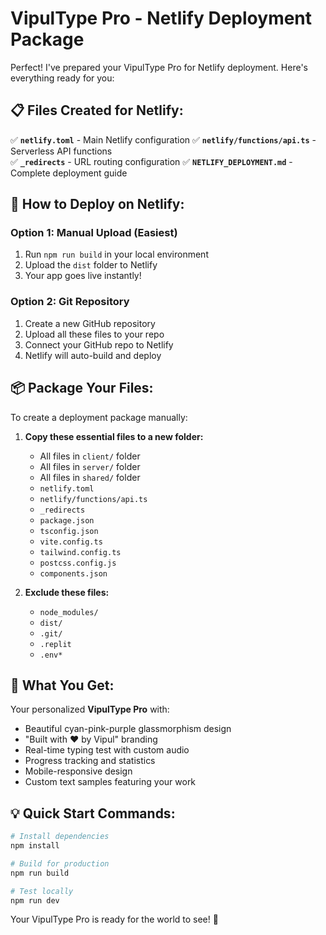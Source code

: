 # VipulType Pro - Netlify Deployment Package

Perfect! I've prepared your VipulType Pro for Netlify deployment. Here's everything ready for you:

## 📋 Files Created for Netlify:

✅ **`netlify.toml`** - Main Netlify configuration
✅ **`netlify/functions/api.ts`** - Serverless API functions  
✅ **`_redirects`** - URL routing configuration
✅ **`NETLIFY_DEPLOYMENT.md`** - Complete deployment guide

## 🚀 How to Deploy on Netlify:

### Option 1: Manual Upload (Easiest)
1. Run `npm run build` in your local environment
2. Upload the `dist` folder to Netlify
3. Your app goes live instantly!

### Option 2: Git Repository
1. Create a new GitHub repository
2. Upload all these files to your repo
3. Connect your GitHub repo to Netlify
4. Netlify will auto-build and deploy

## 📦 Package Your Files:

To create a deployment package manually:

1. **Copy these essential files to a new folder:**
   - All files in `client/` folder
   - All files in `server/` folder  
   - All files in `shared/` folder
   - `netlify.toml`
   - `netlify/functions/api.ts`
   - `_redirects`
   - `package.json`
   - `tsconfig.json`
   - `vite.config.ts`
   - `tailwind.config.ts`
   - `postcss.config.js`
   - `components.json`

2. **Exclude these files:**
   - `node_modules/`
   - `dist/`
   - `.git/`
   - `.replit`
   - `.env*`

## 🌟 What You Get:

Your personalized **VipulType Pro** with:
- Beautiful cyan-pink-purple glassmorphism design
- "Built with ❤️ by Vipul" branding
- Real-time typing test with custom audio
- Progress tracking and statistics
- Mobile-responsive design
- Custom text samples featuring your work

## 💡 Quick Start Commands:

```bash
# Install dependencies
npm install

# Build for production
npm run build

# Test locally
npm run dev
```

Your VipulType Pro is ready for the world to see! 🚀